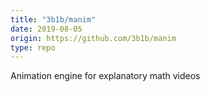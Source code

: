 ```yaml
---
title: "3b1b/manim"
date: 2019-08-05
origin: https://github.com/3b1b/manim
type: repo
---
```


Animation engine for explanatory math videos
